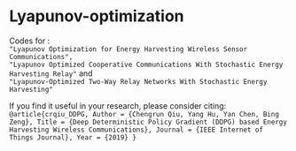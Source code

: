 # Lyapunov-optimization
Codes for :  
    `"Lyapunov Optimization for Energy Harvesting Wireless Sensor Communications",`  
    `"Lyapunov Optimized Cooperative Communications With Stochastic Energy Harvesting Relay"` and  
    `"Lyapunov-Optimized Two-Way Relay Networks With Stochastic Energy Harvesting"`  
  

If you find it useful in your research, please consider citing:
`@article{crqiu_DDPG,
    Author = {Chengrun Qiu, Yang Hu, Yan Chen, Bing Zeng},
    Title = {Deep Deterministic Policy Gradient (DDPG) based Energy Harvesting Wireless Communications},
    Journal = {IEEE Internet of Things Journal},
    Year = {2019}
}`
